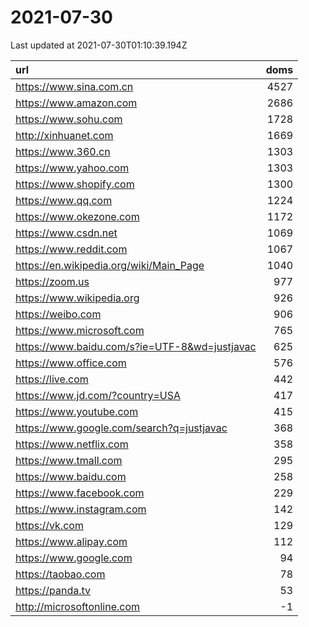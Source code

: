 # 2021-07-30

<!-- BEGIN -->
Last updated at 2021-07-30T01:10:39.194Z

url | doms
:- | -:
https://www.sina.com.cn | 4527
https://www.amazon.com | 2686
https://www.sohu.com | 1728
http://xinhuanet.com | 1669
https://www.360.cn | 1303
https://www.yahoo.com | 1303
https://www.shopify.com | 1300
https://www.qq.com | 1224
https://www.okezone.com | 1172
https://www.csdn.net | 1069
https://www.reddit.com | 1067
https://en.wikipedia.org/wiki/Main_Page | 1040
https://zoom.us | 977
https://www.wikipedia.org | 926
https://weibo.com | 906
https://www.microsoft.com | 765
https://www.baidu.com/s?ie=UTF-8&wd=justjavac | 625
https://www.office.com | 576
https://live.com | 442
https://www.jd.com/?country=USA | 417
https://www.youtube.com | 415
https://www.google.com/search?q=justjavac | 368
https://www.netflix.com | 358
https://www.tmall.com | 295
https://www.baidu.com | 258
https://www.facebook.com | 229
https://www.instagram.com | 142
https://vk.com | 129
https://www.alipay.com | 112
https://www.google.com | 94
https://taobao.com | 78
https://panda.tv | 53
http://microsoftonline.com | -1
<!-- END -->
